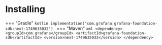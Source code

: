 # Installing

=== "Gradle"
    ```kotlin
    implementation("com.grafana:grafana-foundation-sdk:next-1749635032")
    ```
=== "Maven"
    ```xml
    <dependency>
        <groupId>com.grafana</groupId>
        <artifactId>grafana-foundation-sdk</artifactId>
        <version>next-1749635032</version>
    </dependency>
    ```
